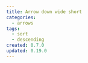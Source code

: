 ```yaml
---
title: Arrow down wide short
categories:
  - arrows
tags:
  - sort
  - descending
created: 0.7.0
updated: 0.19.0
---
```

